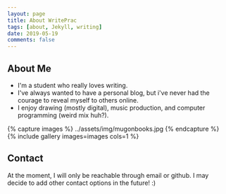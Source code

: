 ```yaml
---
layout: page
title: About WritePrac
tags: [about, Jekyll, writing]
date: 2019-05-19
comments: false
---
```


## About Me
* I'm a student who really loves writing.
* I've always wanted to have a personal blog, but i've never had the courage to reveal myself to others online.
* I enjoy drawing (mostly digital), music production, and computer programming (weird mix huh?). 

{% capture images %}
    ../assets/img/mugonbooks.jpg
{% endcapture %}
{% include gallery images=images  cols=1 %}



## Contact

At the moment, I will only be reachable through email or github. I may decide to add other contact options in the future! :)
      

